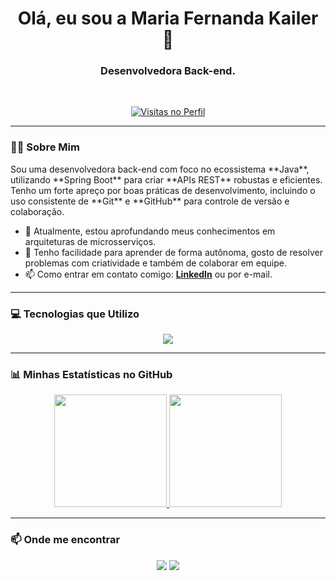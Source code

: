 <div align="center">
  <h1>Olá, eu sou a Maria Fernanda Kailer 👋</h1>
  <h3>Desenvolvedora Back-end.</h3>
  <br>
  <p align="center">
    <a href="https://github.com/fernanda-kailer">
      <img alt="Visitas no Perfil" src="https://profile-counter.glitch.me/fernanda-kailer/count.svg" />
    </a>
  </p>
</div>

---

### 👩‍💻 Sobre Mim

<p align="left">
  Sou uma desenvolvedora back-end com foco no ecossistema **Java**, utilizando **Spring Boot** para criar **APIs REST** robustas e eficientes. Tenho um forte apreço por boas práticas de desenvolvimento, incluindo o uso consistente de **Git** e **GitHub** para controle de versão e colaboração.
</p>

- 🔭 Atualmente, estou aprofundando meus conhecimentos em arquiteturas de microsserviços.
- 🌱 Tenho facilidade para aprender de forma autônoma, gosto de resolver problemas com criatividade e também de colaborar em equipe.
- 📫 Como entrar em contato comigo: **[LinkedIn](www.linkedin.com/in/maria-fernanda-k)** ou por e-mail.

---

### 💻 Tecnologias que Utilizo

<p align="center">
  <a href="https://skillicons.dev">
    <img src="https://skillicons.dev/icons?i=java,spring,hibernate,maven,git,github,mysql,postgres,html,css,postman,idea&perline=6" />
  </a>
</p>

---

### 📊 Minhas Estatísticas no GitHub

<div align="center">
  <a href="https://github.com/fernanda-kailer">
    <img height="180em" src="https://github-readme-stats.vercel.app/api?username=fernanda-kailer&show_icons=true&theme=dracula&include_all_commits=true&count_private=true"/>
    <img height="180em" src="https://github-readme-stats.vercel.app/api/top-langs/?username=fernanda-kailer&layout=compact&langs_count=7&theme=dracula"/>
  </a>
</div>

---

### 📫 Onde me encontrar

<p align="center">
  <a href="www.linkedin.com/in/maria-fernanda-k" target="_blank"><img src="https://img.shields.io/badge/LinkedIn-0077B5?style=for-the-badge&logo=linkedin&logoColor=white" target="_blank"></a>
  <a href="mailto:fernandakailerdevL@exemplo.com" target="_blank"><img src="https://img.shields.io/badge/Gmail-D14836?style=for-the-badge&logo=gmail&logoColor=white" target="_blank"></a>
</p>
